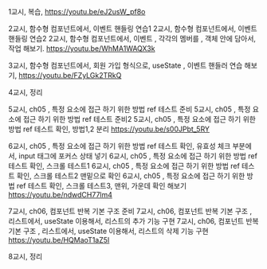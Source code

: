 1교시, 복습,
https://youtu.be/eJ2usW_pf8o

2교시, 함수형 컴포넌트에서, 이벤트 핸들링 연습1
2교시, 함수형 컴포넌트에서, 이벤트 핸들링 연습2
2교시, 함수형 컴포넌트에서, 이벤트 , 각각의 멤버를 , 객체 안에 담아서, 작업 해보기.
https://youtu.be/WhMA1WAQX3k

3교시, 함수형 컴포넌트에서, 회원 가입 형식으로, useState , 이벤트 핸들러 연습 해보기,
https://youtu.be/FZyLGk2TRkQ

4교시, 정리

5교시, ch05 , 특정 요소에 접근 하기 위한 방법 ref 테스트 준비
5교시, ch05 , 특정 요소에 접근 하기 위한 방법 ref 테스트 준비2
5교시, ch05 , 특정 요소에 접근 하기 위한 방법 ref 테스트 확인, 방법1,2 분리
https://youtu.be/s00JPbt_5RY

6교시, ch05 , 특정 요소에 접근 하기 위한 방법 ref 테스트 확인, 유효성 체크 부분에서, input 태그에 포커스 상태 넣기
6교시, ch05 , 특정 요소에 접근 하기 위한 방법 ref 테스트 확인, 스크롤 테스트1
6교시, ch05 , 특정 요소에 접근 하기 위한 방법 ref 테스트 확인, 스크롤 테스트2 맨밑으로 확인
6교시, ch05 , 특정 요소에 접근 하기 위한 방법 ref 테스트 확인, 스크롤 테스트3, 맨위, 가운데 확인 해보기
https://youtu.be/ndwdCH77lm4

7교시, ch06, 컴포넌트 반복 기본 구조 준비
7교시, ch06, 컴포넌트 반복 기본 구조 , 리스트에서, useState 이용해서, 리스트의 추가 기능 구현
7교시, ch06, 컴포넌트 반복 기본 구조 , 리스트에서, useState 이용해서, 리스트의 삭제 기능 구현
https://youtu.be/HQMaoT1aZ5I

8교시, 정리